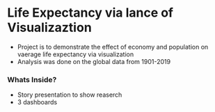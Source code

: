 # Life Expectancy via lance of Visualizaztion
- Project is to demonstrate the effect of economy and population on vaerage life expectancy via visualization
- Analysis was done on the global data from 1901-2019
### Whats Inside?
- Story presentation to show reaserch
- 3 dashboards